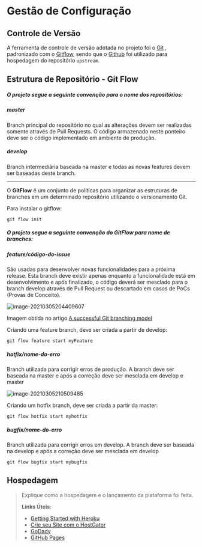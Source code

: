# Gestão de Configuração

## Controle de Versão

A ferramenta de controle de versão adotada no projeto foi o
[Git](https://git-scm.com/) , padronizado com o [Gitflow](https://www.atlassian.com/br/git/tutorials/comparing-workflows/gitflow-workflow), sendo que o [Github](https://github.com)
foi utilizado para hospedagem do repositório `upstream`.

## Estrutura de Repositório - Git Flow

##### **O projeto segue a seguinte convenção para o nome dos repositórios:**

##### master

Branch principal do repositório no qual as alterações devem ser realizadas somente através de Pull Requests. O código armazenado neste ponteiro deve ser o código implementado em ambiente de produção.

##### develop

Branch intermediária baseada na master e todas as novas features devem ser baseadas deste branch.

---

O **GitFlow** é um conjunto de políticas para organizar as estruturas de branches em um determinado repositório utilizando o versionamento Git.

Para instalar o gitflow:

```
git flow init 
```

##### O projeto segue a seguinte convenção do GitFlow para nome de branches:

##### feature/código-do-issue

São usadas para desenvolver novas funcionalidades para a próxima release. Esta branch deve existir apenas enquanto a funcionalidade está em desenvolvimento e após finalizado, o código deverá ser mesclado para o branch develop através de Pull Request ou descartado em casos de PoCs (Provas de Conceito).

![image-20210305204409607](https://nvie.com/img/fb@2x.png)

Imagem obtida no artigo [A successful Git branching model](https://nvie.com/posts/a-successful-git-branching-model/) 

Criando uma feature branch, deve ser criada a partir de develop:

```
git flow feature start myFeature
```

##### hotfix/nome-do-erro

Branch utilizada para corrigir erros de produção. A branch deve ser baseada na master e após a correção deve ser mesclada em develop e master

![image-20210305210509485](https://nvie.com/img/hotfix-branches@2x.png)

Criando um hotfix branch, deve ser criada a partir da master:

```
git flow hotfix start myhotfix
```

##### bugfix/nome-do-erro

Branch utilizada para corrigir erros em develop. A branch deve ser baseada na develop e após a correção deve ser mesclada em develop

```
git flow bugfix start mybugfix
```

## Hospedagem

> Explique como a hospedagem e o lançamento da plataforma foi feita.
>
> **Links Úteis**:
>
> - [Getting Started with Heroku](https://devcenter.heroku.com/start)
> - [Crie seu Site com o
>   HostGator](https://www.hostgator.com.br/como-publicar-seu-site)
> - [GoDady](https://br.godaddy.com/how-to)
> - [GitHub Pages](https://pages.github.com/)

